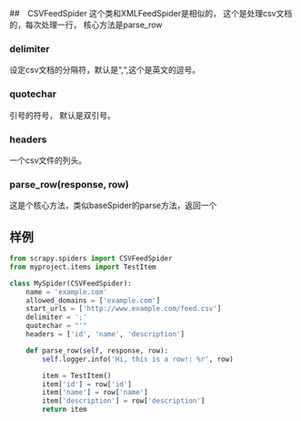 ##　CSVFeedSpider
 这个类和XMLFeedSpider是相似的， 这个是处理csv文档的，每次处理一行， 核心方法是parse_row
### delimiter
设定csv文档的分隔符，默认是“,“,这个是英文的逗号。 
###  quotechar
引号的符号， 默认是双引号。

### headers
一个csv文件的列头。
### parse_row(response, row)
这是个核心方法，类似baseSpider的parse方法，返回一个
## 样例
```python
from scrapy.spiders import CSVFeedSpider
from myproject.items import TestItem

class MySpider(CSVFeedSpider):
    name = 'example.com'
    allowed_domains = ['example.com']
    start_urls = ['http://www.example.com/feed.csv']
    delimiter = ';'
    quotechar = "'"
    headers = ['id', 'name', 'description']

    def parse_row(self, response, row):
        self.logger.info('Hi, this is a row!: %r', row)

        item = TestItem()
        item['id'] = row['id']
        item['name'] = row['name']
        item['description'] = row['description']
        return item
```
